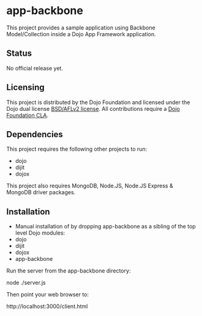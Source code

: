 # app-backbone

This project provides a sample application using Backbone Model/Collection inside a Dojo App Framework application.

## Status

No official release yet.

## Licensing

This project is distributed by the Dojo Foundation and licensed under the Dojo dual license [BSD/AFLv2 license](http://dojotoolkit.org/license).
All contributions require a [Dojo Foundation CLA](http://dojofoundation.org/about/claForm).

## Dependencies

This project requires the following other projects to run:
 * dojo
 * dijit
 * dojox
 
This project also requires MongoDB, Node.JS, Node.JS Express & MongoDB driver packages.

## Installation


* Manual installation of by dropping app-backbone as a sibling of the top level Dojo modules:
 * dojo
 * dijit
 * dojox
 * app-backbone
 
Run the server from the app-backbone directory:

node ./server.js

Then point your web browser to:

http://localhost:3000/client.html



